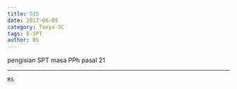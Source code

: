 ```yaml
---
title: 515
date: 2017-06-05
category: Tanya-SC
tags: E-SPT
author: RS
---
```


pengisian SPT masa PPh pasal 21

---



`RS`
